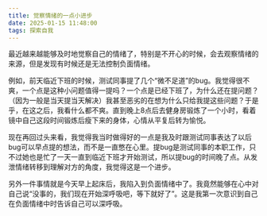 ```yaml
---
title: 觉察情绪的一点小进步
date: 2025-01-15 11:48:00
tags: 探索自我
---
```


最近越来越能够及时地觉察自己的情绪了，特别是不开心的时候，会去观察情绪的来源，但是发现有时候还是无法控制负面情绪。

例如，前天临近下班的时候，测试同事提了几个“微不足道”的bug。我觉得很不爽，一个点是这种小问题值得一提吗？一个点是已经下班了，为什么还在提问题？（因为一般是当天提当天解决）我甚至恶劣的在想为什么只给我提这些问题？于是乎，在这之后，我看什么都不爽。直到晚上8点后去健身房锻炼了一个小时，看着镜中自己这段时间锻炼后瘦下来的身体，心情从平复后转为愉悦。

现在再回过头来看，我觉得我当时做得好的一点是我及时跟测试同事表达了以后bug可以早点提的想法，而不是一直憋在心里。提bug是测试同事的本职工作，只不过她也是忙了一天一直到临近下班才开始测试，所以提bug的时间晚了点。从发泄情绪转移到理解对方的角度，我觉得这是一个进步。

另外一件事情就是今天早上起床后，我陷入到负面情绪中了。我竟然能够在心中对自己说“没事的，我们现在开始深呼吸吧，等下就好了”。这是我第一次意识到自己在负面情绪中时告诉自己可以深呼吸。
